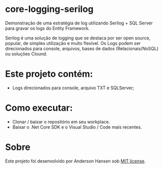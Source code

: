 # core-logging-serilog
Demonstração de uma estratégia de log utilizando Serilog + SQL Server para gravar os logs do Entity Framework. 

Serilog é uma solução de logging que se destaca por ser open source, popular, de simples utilização e muito flexível. 
Os Logs podem ser direcionados para console, arquivos, bases de dados (Relacionais/NoSQL) ou soluções Clound.

# Este projeto contém:
- Logs direcionados para console, arquivo TXT e SQLServer;

# Como executar:
- Clonar / baixar o repositório em seu workplace.
- Baixar o .Net Core SDK e o Visual Studio / Code mais recentes.

# Sobre
Este projeto foi desenvolvido por Anderson Hansen sob [MIT license](LICENSE).
